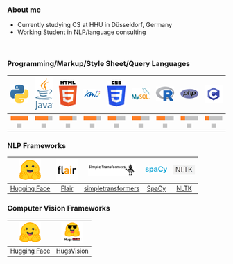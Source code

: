 ### About me

- Currently studying CS at HHU in Düsseldorf, Germany
- Working Student in NLP/language consulting

<br>

### Programming/Markup/Style Sheet/Query Languages

| <img src="python.png" width=50> | <img src="java.png" width=50> | <img src="html.png" width=50> | <img src="xml.png" width=50>  | <img src="css.png" width=50> |<img src="mysql.png" width=50> | <img src="r.png" width=50> | <img src="php.png" width=50> | <img src="c.png" width=50> |
|:---:|:---:|:---:|:---:|:---:|:---:|:---:|:---:|:---:|
| <img src="orange.jpg" width=10><img src="orange.jpg" width=10><img src="orange.jpg" width=10><img src="orange.jpg" width=10><img src="gray.jpg" width=10> | <img src="orange.jpg" width=10><img src="orange.jpg" width=10><img src="orange.jpg" width=10><img src="gray.jpg" width=10><img src="gray.jpg" width=10> | <img src="orange.jpg" width=10><img src="orange.jpg" width=10><img src="orange.jpg" width=10><img src="gray.jpg" width=10><img src="gray.jpg" width=10> | <img src="orange.jpg" width=10><img src="orange.jpg" width=10><img src="orange.jpg" width=10><img src="gray.jpg" width=10><img src="gray.jpg" width=10> | <img src="orange.jpg" width=10><img src="orange.jpg" width=10><img src="gray.jpg" width=10><img src="gray.jpg" width=10><img src="gray.jpg" width=10> | <img src="orange.jpg" width=10><img src="orange.jpg" width=10><img src="gray.jpg" width=10><img src="gray.jpg" width=10><img src="gray.jpg" width=10> | <img src="orange.jpg" width=10><img src="orange.jpg" width=10><img src="gray.jpg" width=10><img src="gray.jpg" width=10><img src="gray.jpg" width=10> | <img src="orange.jpg" width=10><img src="gray.jpg" width=10><img src="gray.jpg" width=10><img src="gray.jpg" width=10><img src="gray.jpg" width=10> | <img src="orange.jpg" width=10><img src="gray.jpg" width=10><img src="gray.jpg" width=10><img src="gray.jpg" width=10><img src="gray.jpg" width=10> |

### NLP Frameworks

| <img src="huggingface.png" width=50> | <img src="flair.png" width=50> | <img src="simpletransformers.png" width=110> | <img src="spacy.png" width=50> | <img src="nltk.png" width=50> |
|:---:|:---:|:---:|:---:|:---:|
| <a href="https://huggingface.co/">Hugging Face</a> | <a href="https://github.com/flairNLP/flair">Flair</a> | <a href="https://simpletransformers.ai/">simpletransformers</a> | <a href="https://spacy.io/">SpaCy</a> | <a href="https://www.nltk.org/">NLTK</a> |

### Computer Vision Frameworks

| <img src="huggingface.png" width=50> | <img src="hugsvision.png" width=50> |
|:---:|:---:|
| <a href="https://huggingface.co/">Hugging Face</a> | <a href="https://github.com/qanastek/HugsVision">HugsVision</a> |
